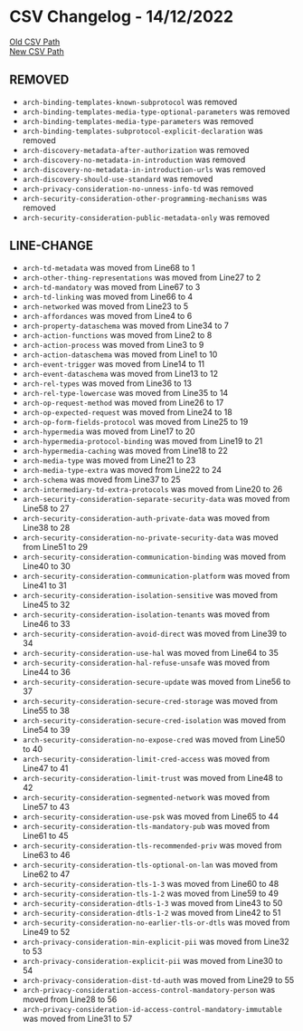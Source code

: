 
# CSV Changelog - 14/12/2022

[Old CSV Path](../../../../data/input_2022/Architecture/Results/hitachi-node-red.csv)  
[New CSV Path](../../../../../wot-architecture/testing/manual.csv)


## REMOVED

- `arch-binding-templates-known-subprotocol` was removed
- `arch-binding-templates-media-type-optional-parameters` was removed
- `arch-binding-templates-media-type-parameters` was removed
- `arch-binding-templates-subprotocol-explicit-declaration` was removed
- `arch-discovery-metadata-after-authorization` was removed
- `arch-discovery-no-metadata-in-introduction` was removed
- `arch-discovery-no-metadata-in-introduction-urls` was removed
- `arch-discovery-should-use-standard` was removed
- `arch-privacy-consideration-no-unness-info-td` was removed
- `arch-security-consideration-other-programming-mechanisms` was removed
- `arch-security-consideration-public-metadata-only` was removed


## LINE-CHANGE

- `arch-td-metadata` was moved from Line68 to 1
- `arch-other-thing-representations` was moved from Line27 to 2
- `arch-td-mandatory` was moved from Line67 to 3
- `arch-td-linking` was moved from Line66 to 4
- `arch-networked` was moved from Line23 to 5
- `arch-affordances` was moved from Line4 to 6
- `arch-property-dataschema` was moved from Line34 to 7
- `arch-action-functions` was moved from Line2 to 8
- `arch-action-process` was moved from Line3 to 9
- `arch-action-dataschema` was moved from Line1 to 10
- `arch-event-trigger` was moved from Line14 to 11
- `arch-event-dataschema` was moved from Line13 to 12
- `arch-rel-types` was moved from Line36 to 13
- `arch-rel-type-lowercase` was moved from Line35 to 14
- `arch-op-request-method` was moved from Line26 to 17
- `arch-op-expected-request` was moved from Line24 to 18
- `arch-op-form-fields-protocol` was moved from Line25 to 19
- `arch-hypermedia` was moved from Line17 to 20
- `arch-hypermedia-protocol-binding` was moved from Line19 to 21
- `arch-hypermedia-caching` was moved from Line18 to 22
- `arch-media-type` was moved from Line21 to 23
- `arch-media-type-extra` was moved from Line22 to 24
- `arch-schema` was moved from Line37 to 25
- `arch-intermediary-td-extra-protocols` was moved from Line20 to 26
- `arch-security-consideration-separate-security-data` was moved from Line58 to 27
- `arch-security-consideration-auth-private-data` was moved from Line38 to 28
- `arch-security-consideration-no-private-security-data` was moved from Line51 to 29
- `arch-security-consideration-communication-binding` was moved from Line40 to 30
- `arch-security-consideration-communication-platform` was moved from Line41 to 31
- `arch-security-consideration-isolation-sensitive` was moved from Line45 to 32
- `arch-security-consideration-isolation-tenants` was moved from Line46 to 33
- `arch-security-consideration-avoid-direct` was moved from Line39 to 34
- `arch-security-consideration-use-hal` was moved from Line64 to 35
- `arch-security-consideration-hal-refuse-unsafe` was moved from Line44 to 36
- `arch-security-consideration-secure-update` was moved from Line56 to 37
- `arch-security-consideration-secure-cred-storage` was moved from Line55 to 38
- `arch-security-consideration-secure-cred-isolation` was moved from Line54 to 39
- `arch-security-consideration-no-expose-cred` was moved from Line50 to 40
- `arch-security-consideration-limit-cred-access` was moved from Line47 to 41
- `arch-security-consideration-limit-trust` was moved from Line48 to 42
- `arch-security-consideration-segmented-network` was moved from Line57 to 43
- `arch-security-consideration-use-psk` was moved from Line65 to 44
- `arch-security-consideration-tls-mandatory-pub` was moved from Line61 to 45
- `arch-security-consideration-tls-recommended-priv` was moved from Line63 to 46
- `arch-security-consideration-tls-optional-on-lan` was moved from Line62 to 47
- `arch-security-consideration-tls-1-3` was moved from Line60 to 48
- `arch-security-consideration-tls-1-2` was moved from Line59 to 49
- `arch-security-consideration-dtls-1-3` was moved from Line43 to 50
- `arch-security-consideration-dtls-1-2` was moved from Line42 to 51
- `arch-security-consideration-no-earlier-tls-or-dtls` was moved from Line49 to 52
- `arch-privacy-consideration-min-explicit-pii` was moved from Line32 to 53
- `arch-privacy-consideration-explicit-pii` was moved from Line30 to 54
- `arch-privacy-consideration-dist-td-auth` was moved from Line29 to 55
- `arch-privacy-consideration-access-control-mandatory-person` was moved from Line28 to 56
- `arch-privacy-consideration-id-access-control-mandatory-immutable` was moved from Line31 to 57

